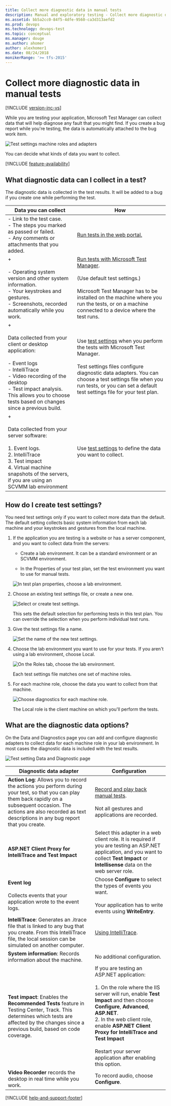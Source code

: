 ```yaml
---
title: Collect more diagnostic data in manual tests
description: Manual and exploratory testing - Collect more diagnostic data in manual tests when you want to test web applications
ms.assetid: bb5a2cc0-84f5-4dfe-9560-ca3d313aefd2
ms.prod: devops
ms.technology: devops-test
ms.topic: conceptual
ms.manager: douge
ms.author: ahomer
author: alexhomer1
ms.date: 08/24/2018
monikerRange: '>= tfs-2015'
---
```


# Collect more diagnostic data in manual tests

[!INCLUDE [version-inc-vs](../_shared/version-inc-vs.md)]

While you are testing your application, Microsoft Test Manager can collect data that will help diagnose any fault that you might find. If you create a bug report while you're testing, the data is automatically attached to the bug work item.  
  
![Test settings machine roles and adapters](_img/collect-more-diagnostic-data-in-manual-tests/testsettingsmachineroleconceptual.png)  
  
You can decide what kinds of data you want to collect.  

[!INCLUDE [feature-availability](../_shared/feature-availability.md)] 
  
## What diagnostic data can I collect in a test?

The diagnostic data is collected in the test results. It will be added to a bug if you create one while performing the test.  
  
|Data you can collect|How|  
|--------------------------|---------|  
|-   Link to the test case.<br />-   The steps you marked as passed or failed.<br />-   Any comments or attachments that you added.|[Run tests in the web portal.](../run-manual-tests.md)|  
|+<br /><br /> -   Operating system version and other system information.<br />-   Your keystrokes and gestures.<br />-   Screenshots, recorded automatically while you work.|[Run tests with Microsoft Test Manager](run-manual-tests-with-microsoft-test-manager.md).<br /><br /> (Use default test settings.)<br /><br /> Microsoft Test Manager has to be installed on the machine where you run the tests, or on a machine connected to a device where the test runs.|  
|+<br /><br /> Data collected from your client or desktop application:<br /><br /> -   Event logs<br />-   IntelliTrace<br />-   Video recording of the desktop<br />-   Test impact analysis. This allows you to choose tests based on changes since a previous build.|Use [test settings](#testSettings) when you perform the tests with Microsoft Test Manager.<br /><br /> Test settings files configure diagnostic data adapters. You can choose a test settings file when you run tests, or you can set a default test settings file for your test plan.|  
|+<br /><br /> Data collected from your server software:<br /><br /> 1. Event logs.<br />2.  IntelliTrace<br />3.  Test impact<br />4.  Virtual machine snapshots of the servers, if you are using an SCVMM lab environment|Use [test settings](#testSettings) to define the data you want to collect.|  
  
<a name="testSettings"></a>
## How do I create test settings?

You need test settings only if you want to collect more data than the default. The default setting collects basic system information from each lab machine and your keystrokes and gestures from the local machine.  
  
1. If the application you are testing is a website or has a server component, and you want to collect data from the servers:  
  
   - Create a lab environment. It can be a standard environment or an SCVMM environment.  
  
   - In the Properties of your test plan, set the test environment you want to use for manual tests.  
  
   ![In test plan properties, choose a lab environment.](_img/collect-more-diagnostic-data-in-manual-tests/almt_ws91chooseenv.png)  
  
1. Choose an existing test settings file, or create a new one.  
  
   ![Select or create test settings.](_img/collect-more-diagnostic-data-in-manual-tests/almt_ws92newsettings.png)  
  
   This sets the default selection for performing tests in this test plan. You can override the selection when you perform individual test runs.  
  
1. Give the test settings file a name.  
  
   ![Set the name of the new test settings.](_img/collect-more-diagnostic-data-in-manual-tests/almt_ws93newsettingsname.png)  
  
1. Choose the lab environment you want to use for your tests. If you aren't using a lab environment, choose Local.  
  
   ![On the Roles tab, choose the lab environment.](_img/collect-more-diagnostic-data-in-manual-tests/almt_ws94newsettingsrole.png)  
  
   Each test settings file matches one set of machine roles.  
  
1. For each machine role, choose the data you want to collect from that machine.  
  
   ![Choose diagnostics for each machine role.](_img/collect-more-diagnostic-data-in-manual-tests/almt_ws95newsettingsdda.png)  
  
   The Local role is the client machine on which you'll perform the tests.  
  
<a name="MTMTestSettingsDataandDiagnostics"></a>
## What are the diagnostic data options?

On the Data and Diagnostics page you can add and configure diagnostic adapters to collect data for each machine role in your lab environment. In most cases the diagnostic data is included with the test results.  
  
![Test setting Data and Diagnostic page](_img/collect-more-diagnostic-data-in-manual-tests/mtr_danddpage.png)  
  
|Diagnostic data adapter|Configuration|  
|-----------------------------|-------------------|  
|**Action Log**: Allows you to record the actions you perform during your test, so that you can play them back rapidly on a subsequent occasion. The actions are also recorded as text descriptions in any bug report that you create.|[Record and play back manual tests](record-play-back-manual-tests.md).<br /><br /> Not all gestures and applications are recorded.|  
|**ASP.NET Client Proxy for IntelliTrace and Test Impact**|Select this adapter in a web client role. It is required if you are testing an ASP.NET application, and you want to collect **Test Impact** or **Intellisense** data on the web server role.|  
|**Event log**<br /><br /> Collects events that your application wrote to the event logs.|Choose **Configure** to select the types of events you want.<br /><br /> Your application has to write events using **WriteEntry**.  
|**IntelliTrace**: Generates an .itrace file that is linked to any bug that you create. From this IntelliTrace file, the local session can be simulated on another computer.|[Using IntelliTrace](/visualstudio/debugger/walkthrough-using-intellitrace).|  
|**System information**: Records information about the machine.|No additional configuration.|  
|**Test impact**: Enables the **Recommended Tests** feature in Testing Center, Track. This determines which tests are affected by the changes since a previous build, based on code coverage.|If you are testing an ASP.NET application:<br /><br /> 1. On the role where the IIS server will run, enable **Test Impact** and then choose **Configure**, **Advanced**, **ASP.NET**.<br />2.  In the web client role, enable **ASP.NET Client Proxy for IntelliTrace and Test Impact**<br /><br /> Restart your server application after enabling this option.|  
|**Video Recorder** records the desktop in real time while you work.|To record audio, choose **Configure**.|
  
[!INCLUDE [help-and-support-footer](../_shared/help-and-support-footer.md)] 
